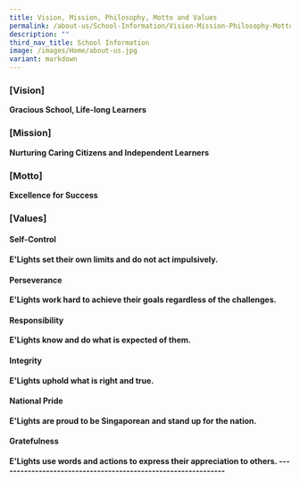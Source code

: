 ```yaml
---
title: Vision, Mission, Philosophy, Motto and Values
permalink: /about-us/School-Information/Vision-Mission-Philosophy-Motto-and-Values/
description: ""
third_nav_title: School Information
image: /images/Home/about-us.jpg
variant: markdown
---
```

### **[Vision]**<b>

Gracious School, Life-long Learners

  

### **[Mission]**<b>

Nurturing Caring Citizens and Independent Learners


### **[Motto]**<b>

Excellence for Success


### **[Values]**<b>

#### Self-Control<b>
E'Lights set their own limits and do not act impulsively.
<b>

#### Perseverance<b>
E'Lights work hard to achieve their goals regardless of the challenges.
<b>

#### Responsibility<b>
E'Lights know and do what is expected of them.
<b>

#### Integrity<b>
E'Lights uphold what is right and true.
<b>

#### National Pride<b>
E'Lights are proud to be Singaporean and stand up for the nation.
<b>

#### Gratefulness<b>
E'Lights use words and actions to express their appreciation to others.
<b>
--------------------------------------------------------------</b></b></b></b></b></b></b></b></b></b></b></b></b></b></b></b>